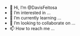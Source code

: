 - 👋 Hi, I’m @DavisFeitosa
- 👀 I’m interested in ...
- 🌱 I’m currently learning ...
- 💞️ I’m looking to collaborate on ...
- 📫 How to reach me ...

<!---
DavisFeitosa/DavisFeitosa is a ✨ special ✨ repository because its `README.md` (this file) appears on your GitHub profile.
You can click the Preview link to take a look at your changes.
--->
